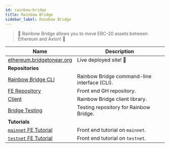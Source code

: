```yaml
---
id: rainbow-bridge
title: Rainbow Bridge
sidebar_label: Rainbow Bridge
---
```


> 🌈 Rainbow Bridge allows you to move ERC-20 assets between Ethereum and Axion! 🌈

| Name                                                                       | Description                                  |
| -------------------------------------------------------------------------- | -------------------------------------------- |
| [ethereum.bridgetonear.org](https://ethereum.bridgetonear.org/)            | Live deployed site! 🌈                       |
| **Repositories**                                                           |                                              |
| [Rainbow Bridge CLI](https://github.com/aurora-is-near/rainbow-bridge)     | Rainbow Bridge command-line interface (CLI). |
| [FE Repository](https://github.com/aurora-is-near/rainbow-bridge-frontend) | Front end GH repository.                     |
| [Client](https://github.com/aurora-is-near/rainbow-bridge-client)          | Rainbow Bridge client library.               |
| [Bridge Testing](https://github.com/djsatok/bridge-testing)                | Testing repository for Rainbow Bridge.       |
| **Tutorials**                                                              |                                              |
| [`mainnet` FE Tutorial](/docs/tutorials/rainbow-bridge-frontend-mainnet)   | Front end tutorial on `mainnet`.             |
| [`testnet` FE Tutorial](/docs/tutorials/rainbow-bridge-frontend-testnet)   | Front end tutorial on `testnet`.             |
